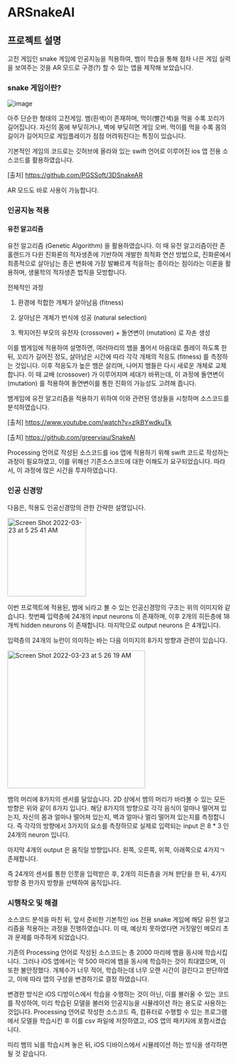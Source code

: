 # ARSnakeAI

## 프로젝트 설명

고전 게임인 snake 게임에 인공지능을 적용하여, 뱀이 학습을 통해 점차 나은 게임 실력을 보여주는 것을 AR 모드로 구경(?) 할 수 있는 앱을 제작해 보았습니다. 

### snake 게임이란?

![image](https://user-images.githubusercontent.com/70687318/159568851-8c5a7b13-9503-4041-aaf5-4c4d246e523d.png)


아주 단순한 형태의 고전게임. 뱀(흰색)이 존재하며, 먹이(빨간색)을 먹을 수록 꼬리가 길어집니다. 자신의 몸에 부딪히거나, 벽에 부딪히면 게임 오버. 먹이를 먹을 수록 몸의 길이가 길어지므로 게임플레이가 점점 어려워진다는 특징이 있습니다.

기본적인 게임의 코드로는 깃허브에 올라와 있는 swift 언어로 이루어진 ios 앱 전용 소스코드를 활용하였습니다.

[출처] https://github.com/PGSSoft/3DSnakeAR

AR 모드도 바로 사용이 가능합니다.

### 인공지능 적용

#### 유전 알고리즘

유전 알고리즘 (Genetic Algorithm) 을 활용하였습니다. 이 때 유전 알고리즘이란 존 홀랜드가 다윈 진화론의 적자생존에 기반하여 개발한 최적화 연산 방법으로, 진화론에서 최종적으로 살아남는 종은 변화에 가장 발빠르게 적응하는 종이라는 점이라는 이론을 활용하며, 생물학의 적자생존 법칙을 모방합니다.

전체적인 과정

1) 환경에 적합한 개체가 살아남음 (fitness)

2) 살아남은 개체가 번식에 성공 (natural selection)

3) 짝지어진 부모의 유전자 (crossover) + 돌연변이 (mutation) 로 자손 생성

 이를 뱀게임에 적용하여 설명하면, 여러마리의 뱀을 풀어서 마음대로 플레이 하도록 한뒤, 꼬리가 길어진 정도, 살아남은 시간에 따라 각각 개체의 적응도 (fitness) 를 측정하는 것입니다. 이후 적응도가 높은 뱀은 살리며, 나머지 뱀들은 다시 새로운 개체로 교체합니다. 이 때 교배 (crossover) 가 이루어지며 세대가 바뀌는데, 이 과정에 돌연변이 (mutation) 를 적용하여 돌연변이를 통한 진화의 가능성도 고려해 줍니다.

뱀게임에 유전 알고리즘을 적용하기 위하여 이와 관련된 영상들을 시청하며 소스코드를 분석하였습니다.

[출처] https://www.youtube.com/watch?v=zIkBYwdkuTk

[출처] https://github.com/greerviau/SnakeAI

Processing 언어로 작성된 소스코드를 ios 앱에 적용하기 위해 swift 코드로 작성하는 과정이 필요하였고, 이를 위해선 기존소스코드에 대한 이해도가 요구되었습니다. 따라서, 이 과정에 많은 시간을 투자하였습니다.

### 인공 신경망

다음은, 적용도 인공신경망의 관한 간략한 설명입니다.

<img width="177" alt="Screen Shot 2022-03-23 at 5 25 41 AM" src="https://user-images.githubusercontent.com/70687318/159569702-190030d0-008f-4cc7-b63b-0e74d519ca86.png">

이번 프로젝트에 적용된, 뱀에 뇌라고 볼 수 있는 인공신경망의 구조는 위의 이미지와 같습니다. 첫번째 입력층에 24개의 input neurons 이 존재하며, 이후 2개의 히든층에 18개씩 hidden neurons 이 존재합니다. 마지막으로 output neurons 은 4개입니다.

입력층의 24개의 뉴런이 의미하는 바는 다음 이미지의 8가지 방향과 관련이 있습니다.

<img width="310" alt="Screen Shot 2022-03-23 at 5 26 19 AM" src="https://user-images.githubusercontent.com/70687318/159569828-2cc95336-37d0-4200-a912-a58b959d4e2d.png">

뱀의 머리에 8가지의 센서를 달았습니다. 2D 상에서 뱀의 머리가 바라볼 수 있는 모든 방향은 위와 같이 8가지 입니다. 해당 8가지의 방향으로 각각 음식이 얼마나 떨어져 있는지, 자신의 몸과 얼마나 떨어져 있는지, 벽과 얼마나 멀리 떨어져 있는지를 측정합니다. 즉 각각의 방향에서 3가지의 요소를 측정하므로 실제로 입력되는 input 은 8 * 3 인 24개의 neuron 입니다.

마지막 4개의 output 은 움직일 방향입니다. 왼쪽, 오른쪽, 위쪽, 아래쪽으로 4가지ㄱ 존재합니다.

즉 24개의 센서를 통한 인풋을 입력받은 후, 2개의 히든층을 거쳐 판단을 한 뒤, 4가지 방향 중 한가지 방향을 선택하여 움직입니다.

### 시행착오 및 해결

소스코드 분석을 마친 뒤, 앞서 준비한 기본적인 ios 전용 snake 게임에 해당 유전 알고리즘을 적용하는 과정을 진행하였습니다. 이 때, 예상치 못하였다면 거짓말인 메모리 초과 문제를 마주하게 되었습니다.

기존의 Processing 언어로 작성된 소스코드는 총 2000 마리에 뱀을 동시에 학습시킵니다. 그러나 iOS 앱에서는 약 500 마리에 뱀을 동시에 학습하는 것이 최대였으며, 이 또한 불안정했다. 개체수가 너무 적어, 학습하는데 너무 오랜 시간이 걸린다고 판단하였고, 이에 따라 앱의 구성을 변경하기로 결정 하였습니다.

변경한 방식은 iOS 디방이스에서 학습을 수행하는 것이 아닌, 이를 불러올 수 있는 코드를 작성하여, 미리 학습된 모델을 불러와 인공지능을 시뮬레이션 하는 용도로 사용하는 것입니다. Processing 언어로 작성한 소스코드 즉, 컴퓨터로 수행할 수 있는 프로그램에서 모델을 학습시킨 후 이를 csv 파일에 저장하였고, iOS 앱의 패키지에 포함시켰습니다.

미리 뱀의 뇌를 학습시켜 놓은 뒤, iOS 디바이스에서 시뮬레이션 하는 방식을 생각하면 될 것 같습니다.

